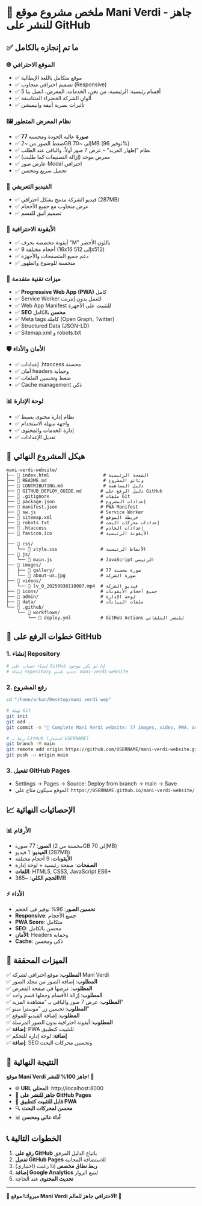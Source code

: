 # 🎉 ملخص مشروع موقع Mani Verdi - جاهز للنشر على GitHub

## ✅ ما تم إنجازه بالكامل

### 🌐 **الموقع الاحترافي**
- ✅ موقع متكامل باللغة الإيطالية
- ✅ تصميم احترافي متجاوب (Responsive)
- ✅ 5 أقسام رئيسية: الرئيسية، من نحن، الخدمات، المعرض، اتصل بنا
- ✅ ألوان الشركة الخضراء المتناسقة
- ✅ تأثيرات بصرية أنيقة وانيميشن

### 🖼️ **نظام المعرض المتطور**
- ✅ **77 صورة** عالية الجودة ومحسنة
- ✅ ضغط الصور من ~2GB إلى ~70MB (توفير 96%)
- ✅ نظام "إظهار المزيد" - عرض 7 صور أولاً، والباقي عند الطلب
- ✅ معرض موحد (إزالة التصنيفات كما طلبت)
- ✅ عارض صور Modal احترافي
- ✅ تحميل سريع ومحسن

### 🎥 **الفيديو التعريفي**
- ✅ فيديو الشركة مدمج بشكل احترافي (287MB)
- ✅ عرض متجاوب مع جميع الأحجام
- ✅ تصميم أنيق للقسم

### 🎨 **الأيقونة الاحترافية**
- ✅ أيقونة مخصصة بحرف "M" باللون الأخضر
- ✅ 9 أحجام مختلفة (16x16 إلى 512x512)
- ✅ دعم جميع المتصفحات والأجهزة
- ✅ متحسنة للوضوح والظهور

### 📱 **ميزات تقنية متقدمة**
- ✅ **Progressive Web App (PWA)** كامل
- ✅ Service Worker للعمل بدون إنترنت
- ✅ Web App Manifest للتثبيت على الأجهزة
- ✅ **SEO محسن** بالكامل
- ✅ Meta tags كاملة (Open Graph, Twitter)
- ✅ Structured Data (JSON-LD)
- ✅ Sitemap.xml و robots.txt

### 🛡️ **الأمان والأداء**
- ✅ إعدادات .htaccess محسنة
- ✅ أمان headers وحماية
- ✅ ضغط وتحسين الملفات
- ✅ Cache management ذكي

### 📊 **لوحة الإدارة**
- ✅ نظام إدارة محتوى بسيط
- ✅ واجهة سهلة الاستخدام
- ✅ إدارة الخدمات والمحتوى
- ✅ تعديل الإعدادات

## 📁 **هيكل المشروع النهائي**

```
mani-verdi-website/
├── 📄 index.html                    # الصفحة الرئيسية
├── 📄 README.md                     # وثائق المشروع
├── 📄 CONTRIBUTING.md               # دليل المساهمة
├── 📄 GITHUB_DEPLOY_GUIDE.md       # دليل الرفع على GitHub
├── 📄 .gitignore                   # ملفات Git
├── 📄 package.json                 # إعدادات المشروع
├── 📄 manifest.json                # PWA Manifest
├── 📄 sw.js                        # Service Worker
├── 📄 sitemap.xml                  # خريطة الموقع
├── 📄 robots.txt                   # إعدادات محركات البحث
├── 📄 .htaccess                    # إعدادات الخادم
├── 📄 favicon.ico                  # الأيقونة الرئيسية
│
├── 📁 css/
│   └── 📄 style.css                # الأنماط الرئيسية
├── 📁 js/
│   └── 📄 main.js                  # JavaScript الرئيسي
├── 📁 images/
│   ├── 📁 gallery/                 # 77 صورة محسنة
│   └── 📄 about-us.jpg             # صورة الشركة
├── 📁 videos/
│   └── 📄 lv_0_20250930110007.mp4  # فيديو الشركة
├── 📁 icons/                       # جميع أحجام الأيقونات
├── 📁 admin/                       # لوحة الإدارة
├── 📁 data/                        # ملفات البيانات
└── 📁 .github/
    └── 📁 workflows/
        └── 📄 deploy.yml           # GitHub Actions للنشر التلقائي
```

## 🚀 **خطوات الرفع على GitHub**

### 1. إنشاء Repository
```bash
# إنشاء حساب على GitHub إذا لم يكن موجود
# إنشاء repository جديد باسم: mani-verdi-website
```

### 2. رفع المشروع
```bash
cd "/home/arkan/Desktop/mani verdi wep"

# تهيئة Git
git init
git add .
git commit -m "🎉 Complete Mani Verdi website: 77 images, video, PWA, admin panel"

# ربط بـ GitHub (استبدل USERNAME)
git branch -M main
git remote add origin https://github.com/USERNAME/mani-verdi-website.git
git push -u origin main
```

### 3. تفعيل GitHub Pages
- Settings → Pages → Source: Deploy from branch → main → Save
- الموقع سيكون متاح على: `https://USERNAME.github.io/mani-verdi-website/`

## 📈 **الإحصائيات النهائية**

### 📊 **الأرقام**
- **الصور**: 77 صورة (محسنة من 2GB إلى 70MB)
- **الفيديو**: 1 فيديو (287MB)
- **الأيقونات**: 9 أحجام مختلفة
- **الصفحات**: صفحة رئيسية + لوحة إدارة
- **اللغات**: HTML5, CSS3, JavaScript ES6+
- **الحجم الكلي**: ~365MB

### ⚡ **الأداء**
- **تحسين الصور**: 96% توفير في الحجم
- **Responsive**: جميع الأحجام
- **PWA Score**: متكامل
- **SEO**: محسن بالكامل
- **الأمان**: Headers وحماية
- **Cache**: ذكي ومحسن

## 🎯 **الميزات المحققة**

✅ **المطلوب**: موقع احترافي لشركة Mani Verdi  
✅ **المطلوب**: إضافة الصور من مجلد الصور  
✅ **المطلوب**: عرضها في صفحة المعرض  
✅ **المطلوب**: إزالة الأقسام وجعلها قسم واحد  
✅ **المطلوب**: عرض 7 صور والباقي بـ "مشاهدة المزيد"  
✅ **المطلوب**: تحسين زر "موسترا مينو"  
✅ **المطلوب**: إضافة الفيديو للموقع  
✅ **المطلوب**: أيقونة احترافية بدون الصور المرسلة  
✅ **إضافة**: PWA للتثبيت كتطبيق  
✅ **إضافة**: لوحة إدارة للتحكم  
✅ **إضافة**: SEO وتحسين محركات البحث  

## 🌟 **النتيجة النهائية**

**موقع Mani Verdi جاهز 100% للنشر!** 🎉

- 🌐 **URL المحلي**: http://localhost:8000
- 🚀 **جاهز للنشر على GitHub Pages**
- 📱 **قابل للتثبيت كتطبيق PWA**
- 🔍 **محسن لمحركات البحث**
- 📊 **أداء عالي ومحسن**

## 📞 **الخطوات التالية**

1. **رفع على GitHub** باتباع الدليل المرفق
2. **تفعيل GitHub Pages** للاستضافة المجانية
3. **ربط نطاق مخصص** إذا رغبت (اختياري)
4. **إضافة Google Analytics** لتتبع الزوار
5. **تحديث المحتوى** عند الحاجة

---

**🎊 مبروك! موقع Mani Verdi الاحترافي جاهز للعالم! 🌿**